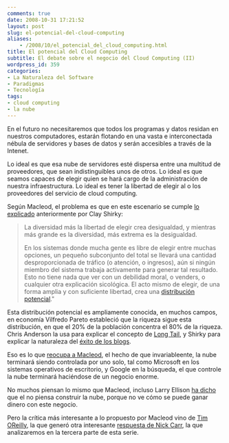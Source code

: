 ```yaml
---
comments: true
date: 2008-10-31 17:21:52
layout: post
slug: el-potencial-del-cloud-computing
aliases:
    - /2008/10/el_potencial_del_cloud_computing.html
title: El potencial del Cloud Computing
subtitle: El debate sobre el negocio del Cloud Computing (II)
wordpress_id: 359
categories:
- La Naturaleza del Software
- Paradigmas
- Tecnología
tags:
- cloud computing
- la nube
---
```


En el futuro no necesitaremos que todos los programas y datos residan en nuestros computadores, estarán flotando en una vasta e interconectada nébula de servidores y bases de datos y serán accesibles a través de la Intenet.

Lo ideal es que esa nube de servidores esté dispersa entre una multitud de proveedores, que sean indistinguibles unos de otros. Lo ideal es que seamos capaces de elegir quien se hará cargo de la administración de nuestra infraestructura. Lo ideal es tener la libertad de elegir al o los proveedores del servicio de cloud computing.

Según Macleod, el problema es que en este escenario se cumple [lo explicado](http://shirky.com/writings/powerlaw_weblog.html) anteriormente por Clay Shirky:

> La diversidad más la libertad de elegir crea desigualdad, y mientras más grande es la diversidad, más extrema es la desigualdad.
>
> En los sistemas donde mucha gente es libre de elegir entre muchas opciones, un pequeño subconjunto del total se llevará una cantidad desproporcionada de tráfico (o atención, o ingresos), aún si ningún miembro del sistema trabaja activamente para generar tal resultado. Esto no tiene nada que ver con un debilidad moral, o venders, o cualquier otra explicación sicológica. El acto mismo de elegir, de una forma amplia y con suficiente libertad, crea una [distribución potencial](http://en.wikipedia.org/wiki/Power_law)."

Esta distribución potencial es ampliamente conocida, en muchos campos, en economía Vilfredo Pareto estableció que la riqueza sigue esta distribución, en que el 20% de la población concentra el 80% de la riqueza. Chris Anderson la usa para explicar el concepto de [Long Tail](http://babalum.wordpress.com/2006/10/12/la-larga-estela-el-fin-de-pareto/), y Shirky para explicar la naturaleza del [éxito de los blogs](http://shirky.com/writings/powerlaw_weblog.html).

Eso es lo que [reocupa a Macleod](http://www.gapingvoid.com/Moveable_Type/archives/004638.html), el hecho de que invariableente, la nube terminará siendo controlada por uno solo, tal como Microsoft en los sistemas operativos de escritorio, y  Google en la búsqueda, el que controle la nube terminará haciéndose de un negocio enorme.

No muchos piensan lo mismo que Macleod, incluso Larry Ellison [ha dicho](http://www.forbes.com/2008/10/10/ellison-cloud-computing-tech-enter-cx_wt_1010oracle.html) que el no piensa construir la nube, porque no ve cómo se puede ganar dinero con este negocio.

Pero la crítica más interesante a lo propuesto por Macleod vino de [Tim OReilly](http://radar.oreilly.com/2008/10/web-20-and-cloud-computing.html), la que generó otra interesante [respuesta de Nick Carr](http://www.roughtype.com/archives/2008/10/what_tim_oreill.php), la que analizaremos en la tercera parte de esta serie.



